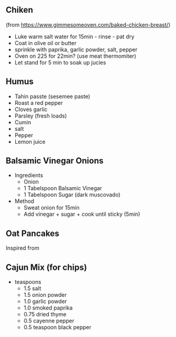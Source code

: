 
Chiken
------

(from https://www.gimmesomeoven.com/baked-chicken-breast/)

* Luke warm salt water for 15min - rinse - pat dry
* Coat in olive oil or butter
* sprinkle with paprika, garlic powder, salt, pepper
* Oven on 225 for 22min? (use meat thermomiter)
* Let stand for 5 min to soak up jucies


Humus
------
* Tahin passte (sesemee paste)
* Roast a red pepper
* Cloves garlic
* Parsley (fresh loads)
* Cumin
* salt
* Pepper
* Lemon juice


Balsamic Vinegar Onions
-----------------------

* Ingredients
    * Onion
    * 1 Tabelspoon Balsamic Vinegar
    * 1 Tabelspoon Sugar (dark muscovado)
* Method
    * Sweat onion for 15min
    * Add vinegar + sugar + cook until sticky (5min)


Oat Pancakes
------------

Inspired from [](https://www.loveandlemons.com/oatmeal-pancakes/)


Cajun Mix (for chips)
---------

* teaspoons
    * 1.5 salt
    * 1.5 onion powder
    * 1.0 garlic powder
    * 1.0 smoked paprika
    * 0.75 dried thyme
    * 0.5 cayenne pepper
    * 0.5 teaspoon black pepper

